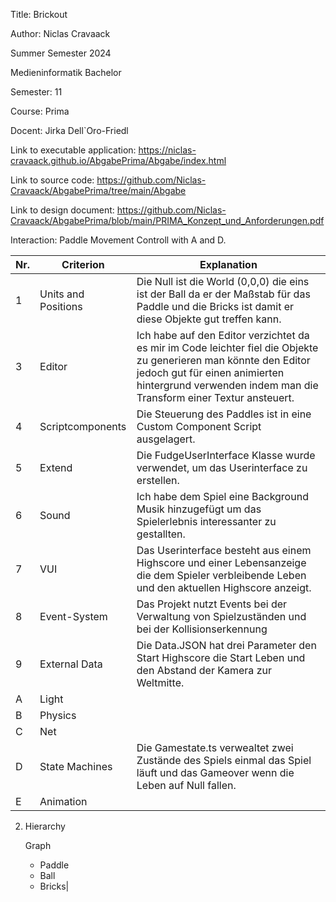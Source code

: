 Title: Brickout

Author: Niclas Cravaack

Summer Semester 2024

Medieninformatik Bachelor 

Semester: 11

Course: Prima

Docent: Jirka Dell`Oro-Friedl

Link to executable application: https://niclas-cravaack.github.io/AbgabePrima/Abgabe/index.html

Link to source code: https://github.com/Niclas-Cravaack/AbgabePrima/tree/main/Abgabe

Link to design document: https://github.com/Niclas-Cravaack/AbgabePrima/blob/main/PRIMA_Konzept_und_Anforderungen.pdf

Interaction: Paddle Movement Controll with A and D. 

|Nr. |Criterion|Explanation|
|---------------|--------------- |--------------- |
|1 |Units and Positions|Die Null ist die World (0,0,0) die eins ist der Ball da er der Maßstab für das Paddle und die Bricks ist damit er diese Objekte gut treffen kann. |
|3|Editor|Ich habe auf den Editor verzichtet da es mir im Code leichter fiel die Objekte zu generieren man könnte den Editor jedoch gut für einen animierten hintergrund verwenden indem man die Transform einer Textur ansteuert. |
|4|Scriptcomponents|Die Steuerung des Paddles ist in eine Custom Component Script ausgelagert. |
|5|Extend|Die FudgeUserInterface Klasse wurde verwendet, um das Userinterface zu erstellen. |
|6|Sound|Ich habe dem Spiel eine Background Musik hinzugefügt um das Spielerlebnis interessanter zu gestallten.|
|7|VUI|Das Userinterface besteht aus einem Highscore und einer Lebensanzeige die dem Spieler verbleibende Leben und den aktuellen Highscore anzeigt. |
|8|Event-System|Das Projekt nutzt Events bei der Verwaltung von Spielzuständen und bei der Kollisionserkennung |
|9|External Data|Die Data.JSON hat drei Parameter den Start Highscore die Start Leben und den Abstand der Kamera zur Weltmitte. |
|A|Light||
|B|Physics||
|C|Net||
|D|State Machines|Die Gamestate.ts verwealtet zwei Zustände des Spiels einmal das Spiel läuft und das Gameover wenn die Leben auf Null fallen.|
|E|Animation||

 2. Hierarchy

     Graph 
      - Paddle 
      - Ball 
      - Bricks|
